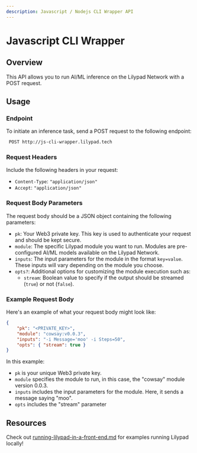 ```yaml
---
description: Javascript / Nodejs CLI Wrapper API
---
```


# Javascript CLI Wrapper

## Overview

This API allows you to run AI/ML inference on the Lilypad Network with a POST request.

## **Usage**

### **Endpoint**

To initiate an inference task, send a POST request to the following endpoint:

```bash
 POST http://js-cli-wrapper.lilypad.tech
```

### Request Headers

Include the following headers in your request:

* `Content-Type`: `"application/json"`
* `Accept`: `"application/json"`

### Request Body Parameters

The request body should be a JSON object containing the following parameters:

* `pk`: Your Web3 private key. This key is used to authenticate your request and should be kept secure.
* `module`: The specific Lilypad module you want to run. Modules are pre-configured AI/ML models available on the Lilypad Network.
* `inputs`: The input parameters for the module in the format `key=value`. These inputs will vary depending on the module you choose.
* `opts?`: Additional options for customizing the module execution such as:
  * `stream`: Boolean value to specify if the output should be streamed (`true`) or not (`false`).

### Example Request Body

Here's an example of what your request body might look like:

```json
{
    "pk": "<PRIVATE_KEY>",
    "module": "cowsay:v0.0.3",
    "inputs": "-i Message='moo' -i Steps=50",
    "opts": { "stream": true }
}
```

In this example:

* `pk` is your unique Web3 private key.
* `module` specifies the module to run, in this case, the "cowsay" module version 0.0.3.
* `inputs` includes the input parameters for the module. Here, it sends a message saying "moo".
* `opts` includes the "stream" parameter

## Resources

Check out [running-lilypad-in-a-front-end.md](running-lilypad-in-a-front-end.md "mention") for examples running Lilypad locally!
